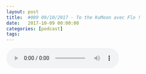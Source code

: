 ```yaml
---
layout: post
title:  #009 09/10/2017 - To the KuMoon avec Flo !
date:   2017-10-09 00:00:00
categories: [podcast]
tags:
---
```

<audio src='http://feeds.soundcloud.com/stream/346000317-la-bulle-crypto-009-09102017-to-the-kumoon-avec-flo.mp3' autoplay='false' controls='true' />

#009 09/10/2017 - To the KuMoon avec Flo !

Des questions à propos de l’épisode ? On a dit une bêtise ? Envie de partager et d’échanger ?
Rejoins nous sur notre communauté Telegram (https://t.me/joinchat/BPCby0LDFPYTUhYNDlILVg) ou par Twitter @labullecrypto.

BTC Gold
http://www.btcgold.biz/

Un petit mot sur l’ICO de RPX ?
https://coin.red-pulse.com/ 

Ripple is back !
https://www.coindesk.com/is-ripples-price-ready-to-rip-higher/ 

Feedback sur la carte de paiement TenX
https://www.tenx.tech/ 

WTC muscle son jeu !
https://www.youtube.com/watch?v=Nny1wGaXFKI 

Binance rachète une partie du BNB
https://binance.zendesk.com/hc/en-us/articles/115000497111-Binance-Coin-BNB- 

La note de Flo : KuCoin, un nouvel exchange prometteur !
https://www.kucoin.com 

Envoie nous une note:
Rejoins le groupe Telegram (https://t.me/joinchat/BPCby0HPSj2QigmCndrHJg) et envoie une note audio de 30 secondes à 1 minute qui explique quelle est ta coin préférée, pourquoi et pourquoi les autres devraient investir dedans. Tu peux ensuite quitter le groupe ! On diffusera les messages à la fin de chaque épisode :)

Soutenez le podcast:
BTC: 1F8mSBpdVSYbW7S5w5zaFRtPkJGAjneFVN
LTC: LgKsmiwozmhH4XixzP9iUzHR3DBGtCuo7F
ETH (et autres tokens): 0xe390d66441D0144fd54bd82Bff96B94E7620196f 

Intro/outro music: Cash Rules by Ari de Niro is licensed under a Attribution-NonCommercial 3.0 International License.
